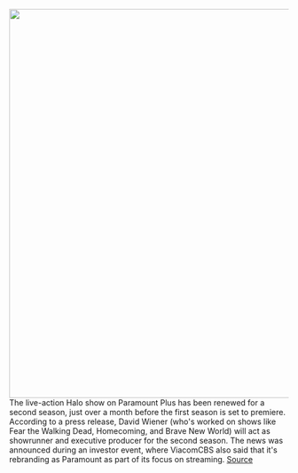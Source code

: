 <img src='https://cdn.vox-cdn.com/thumbor/iWJvNUzbTWx6DFnrbIhbPbjnvqM=/0x94:1920x1012/1200x800/filters:focal(350x348:656x654)/cdn.vox-cdn.com/uploads/chorus_image/image/70514216/halo_master_chief_show.0.jpg' width='700px' /><br/>
The live-action Halo show on Paramount Plus has been renewed for a second season, just over a month before the first season is set to premiere. According to a press release, David Wiener (who's worked on shows like Fear the Walking Dead, Homecoming, and Brave New World) will act as showrunner and executive producer for the second season. The news was announced during an investor event, where ViacomCBS also said that it's rebranding as Paramount as part of its focus on streaming.
<a href='https://www.theverge.com/2022/2/15/22936201/halo-tv-show-paramount-plus-season-two-renewed'> Source <a/>